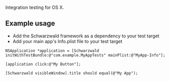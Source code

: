 Integration testing for OS X.

## Example usage

 - Add the Schwarzwald framework as a dependency to your test target
 - Add your main app's Info.plist file to your test target

```objc
NSApplication *application = [Schwarzwald initWithTestBundle:@"com.example.MyAppTests" mainPlist:@"MyApp-Info"];

[application click:@"My Button"];

[Schwarzwald visibleWindow].title should equal(@"My App");
```
